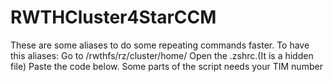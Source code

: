 # RWTHCluster4StarCCM

These are some aliases to do some repeating commands faster. To have this aliases:
Go to /rwthfs/rz/cluster/home/<yourTIMnumber>
Open the .zshrc.(It is a hidden file)
Paste the code below. Some parts of the script needs your TIM number 
